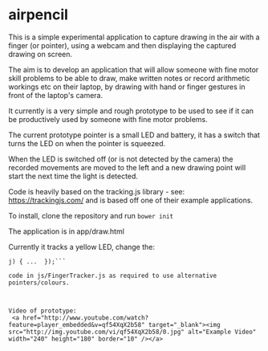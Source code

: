 # airpencil

This is a simple experimental application to capture drawing in the air with a
finger (or pointer), using a webcam and then displaying the captured drawing on
screen.

The aim is to develop an application that will allow someone with fine motor
skill problems to be able to draw, make written notes or record arithmetic
workings etc on their laptop, by drawing with hand or finger gestures in front
of the laptop's camera.

It currently is a very simple and rough prototype to be used to see if it can
be productively used by someone with fine motor problems.

The current prototype pointer is a small LED and battery, it has a switch that
turns the LED on when the pointer is squeezed.

When the LED is switched off (or is not detected by the camera) the recorded
movements are moved to the left and a new drawing point will start the next time the
light is detected.  

Code is heavily based on the tracking.js library - see: https://trackingjs.com/
and is based off one of their example applications.

To install, clone the repository and run ```bower init```

The application is in app/draw.html

Currently it tracks a yellow LED, change the:

``` tracking.FingerTracker.prototype.colorFnRating = function(r, g, b, a, w, i,
j) { ...  });```
 
code in js/FingerTracker.js as required to use alternative pointers/colours.



Video of prototype:
 <a href="http://www.youtube.com/watch?feature=player_embedded&v=qf54XqX2b58" target="_blank"><img src="http://img.youtube.com/vi/qf54XqX2b58/0.jpg" alt="Example Video" width="240" height="180" border="10" /></a>
